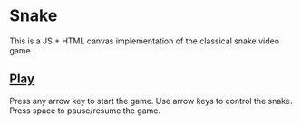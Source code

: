 # Snake

This is a JS + HTML canvas implementation of the classical snake video game.

## [Play](http://desmonding.me/snake/)

Press any arrow key to start the game. Use arrow keys to control the snake. Press space to pause/resume the game.
